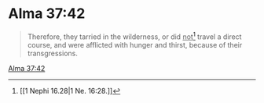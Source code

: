 # Alma 37:42

> Therefore, they tarried in the wilderness, or did <u>not</u>[^a] travel a direct course, and were afflicted with hunger and thirst, because of their transgressions.

[Alma 37:42](https://www.churchofjesuschrist.org/study/scriptures/bofm/alma/37?lang=eng&id=p42#p42)


[^a]: [[1 Nephi 16.28|1 Ne. 16:28.]]
